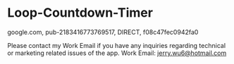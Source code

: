 # Loop-Countdown-Timer
google.com, pub-2183416773769517, DIRECT, f08c47fec0942fa0

Please contact my Work Email if you have any inquiries regarding technical or marketing related issues of the app.
Work Email: jerry.wu6@hotmail.com
